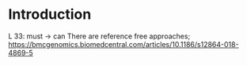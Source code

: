# Introduction
L 33: must -> can
	There are reference free approaches; https://bmcgenomics.biomedcentral.com/articles/10.1186/s12864-018-4869-5
